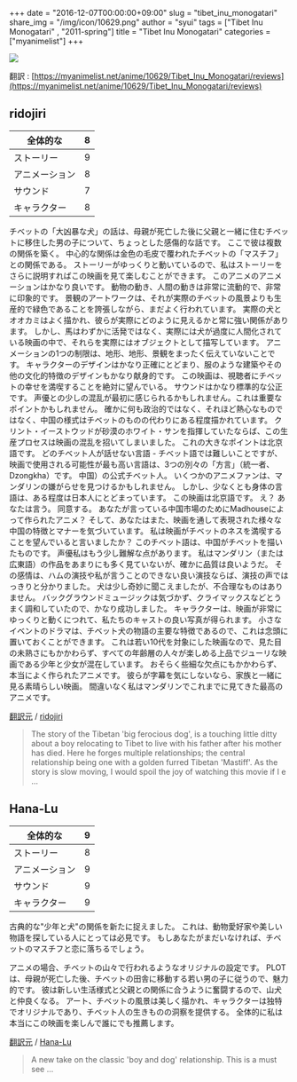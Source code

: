 +++
date = "2016-12-07T00:00:00+09:00"
slug = "tibet_inu_monogatari"
share_img = "/img/icon/10629.png"
author = "syui"
tags = ["Tibet Inu Monogatari" , "2011-spring"]
title = "Tibet Inu Monogatari"
categories = ["myanimelist"]
+++

![](https://myanimelist.cdn-dena.com/images/anime/6/29247.jpg)


<!--more-->

翻訳 : [https://myanimelist.net/anime/10629/Tibet_Inu_Monogatari/reviews](https://myanimelist.net/anime/10629/Tibet_Inu_Monogatari/reviews)


## ridojiri



全体的な|  8
--- | ---
ストーリー|  9
アニメーション|  8
サウンド|  7
キャラクター|  8

チベットの「大凶暴な犬」の話は、母親が死亡した後に父親と一緒に住むチベットに移住した男の子について、ちょっとした感傷的な話です。 ここで彼は複数の関係を築く。 中心的な関係は金色の毛皮で覆われたチベットの「マスチフ」との関係である。 ストーリーがゆっくりと動いているので、私はストーリーをさらに説明すればこの映画を見て楽しむことができます。
このアニメのアニメーションはかなり良いです。 動物の動き、人間の動きは非常に流動的で、非常に印象的です。 景観のアートワークは、それが実際のチベットの風景よりも生産的で緑色であることを誇張しながら、まだよく行われています。 実際の犬とオオカミはよく描かれ、彼らが実際にどのように見えるかと常に強い関係があります。 しかし、馬はわずかに活発ではなく、実際には犬が過度に人間化されている映画の中で、それらを実際にはオブジェクトとして描写しています。 アニメーションの1つの制限は、地形、地形、景観をまったく伝えていないことです。 キャラクターのデザインはかなり正確にとどまり、服のような建築やその他の文化的特徴のデザインもかなり献身的です。 この映画は、視聴者にチベットの幸せを満喫することを絶対に望んでいる。
サウンドはかなり標準的な公正です。 声優との少しの混乱が最初に感じら​​れるかもしれません。これは重要なポイントかもしれません。 確かに何も政治的ではなく、それほど熱心なものではなく、中国の様式はチベットのものの代わりにある程度描かれています。 クリント・イーストウッドが砂漠のホワイト・サンを指揮していたならば、この生産プロセスは映画の混乱を招いてしまいました。 これの大きなポイントは北京語です。 どのチベット人が話せない言語 - チベット語では難しいことですが、映画で使用される可能性が最も高い言語は、3つの別々の「方言」（統一者、Dzongkha）です。 中国）の公式チベット人。 いくつかのアニメファンは、マンダリンの嫌がらせを見つけるかもしれません。 しかし、少なくとも身体の言語は、ある程度は日本人にとどまっています。 この映画は北京語です。 え？ あなたは言う。 同意する。 あなたが言っている中国市場のためにMadhouseによって作られたアニメ？ そして、あなたはまた、映画を通して表現された様々な中国の特徴とマナーを気づいています。 私は映画がチベットのネスを満喫することを望んでいると言いましたか？ このチベット語は、中国がチベットを描いたものです。
声優私はもう少し難解な点があります。 私はマンダリン（または広東語）の作品をあまりにも多く見ていないが、確かに品質は良いようだ。 その感情は、ハムの演技や私が言うことのできない良い演技ならば、演技の声ではっきりと分かりました。 犬は少し奇妙に聞こえましたが、不合理なものはありません。 バックグラウンドミュージックは気づかず、クライマックスなどとうまく調和していたので、かなり成功しました。
キャラクターは、映画が非常にゆっくりと動くにつれて、私たちのキャストの良い写真が得られます。 小さなイベントのドラマは、チベット犬の物語の主要な特徴であるので、これは念頭に置いておくことができます。 これは若い10代を対象にした映画なので、見た目の未熟さにもかかわらず、すべての年齢層の人々が楽しめる上品でジューリな映画である少年と少女が混在しています。
おそらく些細な欠点にもかかわらず、本当によく作られたアニメです。 彼らが字幕を気にしないなら、家族と一緒に見る素晴らしい映画。 間違いなく私はマンダリンでこれまでに見てきた最高のアニメです。

[翻訳元](https://myanimelist.net/reviews.php?id=60111) / [ridojiri](https://myanimelist.net/profile/ridojiri/reviews)


> The story of the Tibetan 'big ferocious dog', is a touching little ditty about a boy relocating to Tibet to live with his father after his mother has died. Here he forges multiple relationships; the central relationship being one with a golden furred Tibetan 'Mastiff'. As the story is slow moving, I would spoil the joy of watching this movie if I e ...

## Hana-Lu



全体的な|  9
--- | ---
ストーリー|  8
アニメーション|  9
サウンド|  9
キャラクター|  9

古典的な"少年と犬"の関係を新たに捉えました。 これは、動物愛好家や美しい物語を探している人にとっては必見です。 もしあなたがまだいなければ、チベットのマスチフと恋に落ちるでしょう。

アニメの場合、チベットの山々で行われるようなオリジナルの設定です。  PLOTは、母親が死亡した後、チベットの田舎に移動する若い男の子に従うので、魅力的です。 彼は新しい生活様式と父親との関係に合うように奮闘するので、山犬と仲良くなる。 アート、チベットの風景は美しく描かれ、キャラクターは独特でオリジナルであり、チベット人の生きものの洞察を提供する。 全体的に私は本当にこの映画を楽しんで誰にでも推薦します。

[翻訳元](https://myanimelist.net/reviews.php?id=55319) / [Hana-Lu](https://myanimelist.net/profile/Hana-Lu/reviews)


> A new take on the classic 'boy and dog' relationship. This is a must see  ...
